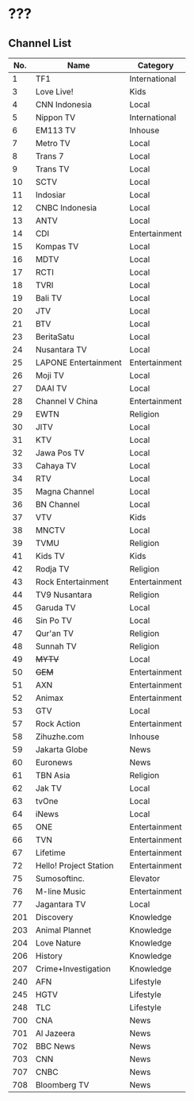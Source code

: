 # ???
## Channel List
No. | Name | Category
-- | -- | --
1 | TF1 | International
3 | Love Live! | Kids
4 | CNN Indonesia | Local
5 | Nippon TV | International
6 | EM113 TV | Inhouse
7 | Metro TV | Local
8 | Trans 7 | Local
9 | Trans TV | Local
10 | SCTV | Local
11 | Indosiar | Local
12 | CNBC Indonesia | Local
13 | ANTV | Local
14 | CDI | Entertainment
15 | Kompas TV | Local
16 | MDTV | Local
17 | RCTI | Local
18 | TVRI | Local
19 | Bali TV | Local
20 | JTV | Local
21 | BTV | Local
23 | BeritaSatu | Local
24 | Nusantara TV | Local
25 | LAPONE Entertainment | Entertainment
26 | Moji TV | Local
27 | DAAI TV | Local
28 | Channel V China | Entertainment
29 | EWTN | Religion
30 | JITV | Local
31 | KTV | Local
32 | Jawa Pos TV | Local
33 | Cahaya TV | Local
34 | RTV | Local
35 | Magna Channel | Local
36 | BN Channel | Local
37 | VTV | Kids
38 | MNCTV | Local
39 | TVMU | Religion
41 | Kids TV | Kids
42 | Rodja TV | Religion
43 | Rock Entertainment | Entertainment
44 | TV9 Nusantara | Religion
45 | Garuda TV | Local
46 | Sin Po TV | Local
47 | Qur'an TV | Religion
48 | Sunnah TV | Religion
49 | ~~MYTV~~ | Local
50 | ~~GEM~~ | Entertainment
51 | AXN | Entertainment
52 | Animax | Entertainment
53 | GTV | Local
57 | Rock Action | Entertainment
58 | Zihuzhe.com | Inhouse
59 | Jakarta Globe | News
60 | Euronews | News
61 | TBN Asia | Religion
62 | Jak TV | Local
63 | tvOne | Local
64 | iNews | Local
65 | ONE | Entertainment
66 | TVN | Entertainment
67 | Lifetime | Entertainment
72 | Hello! Project Station | Entertainment
75 | Sumosoftinc. | Elevator
76 | M-line Music | Entertainment
77 | Jagantara TV | Local
201 | Discovery | Knowledge
203 | Animal Plannet | Knowledge
204 | Love Nature | Knowledge
206 | History | Knowledge
207 | Crime+Investigation | Knowledge
240 | AFN | Lifestyle
245 | HGTV | Lifestyle
248 | TLC | Lifestyle
700 | CNA | News
701 | Al Jazeera | News
702 | BBC News | News
703 | CNN | News
707 | CNBC | News
708 | Bloomberg TV | News
